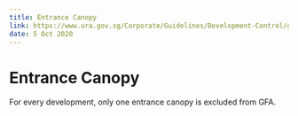 ```yaml
---
title: Entrance Canopy
link: https://www.ura.gov.sg/Corporate/Guidelines/Development-Control/gross-floor-area/GFA/EntranceCanopy
date: 5 Oct 2020
---
```


# Entrance Canopy

For every development, only one entrance canopy is excluded from GFA.


